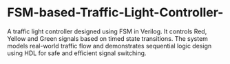 # FSM-based-Traffic-Light-Controller-
A traffic light controller designed using FSM in Verilog. It controls Red, Yellow and Green signals based on timed state transitions. The system models real-world traffic flow and demonstrates sequential logic design using HDL for safe and efficient signal switching.
